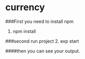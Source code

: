 # currency

###First you need to install npm 
1. npm install

###second run project 
2. exp start

####then you can see your output.
